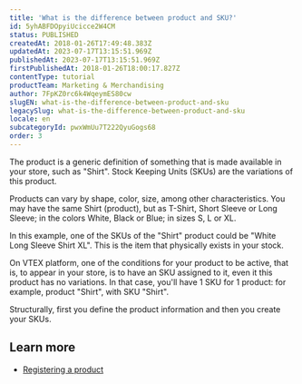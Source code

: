 ```yaml
---
title: 'What is the difference between product and SKU?'
id: 5yhABFDOpyiUcicce2W4CM
status: PUBLISHED
createdAt: 2018-01-26T17:49:48.383Z
updatedAt: 2023-07-17T13:15:51.969Z
publishedAt: 2023-07-17T13:15:51.969Z
firstPublishedAt: 2018-01-26T18:00:17.827Z
contentType: tutorial
productTeam: Marketing & Merchandising
author: 7FpKZ0rc6k4WqeymES80cw
slugEN: what-is-the-difference-between-product-and-sku
legacySlug: what-is-the-difference-between-product-and-sku
locale: en
subcategoryId: pwxWmUu7T222QyuGogs68
order: 3
---
```


The product is a generic definition of something that is made available in your store, such as "Shirt". Stock Keeping Units (SKUs) are the variations of this product.

Products can vary by shape, color, size, among other characteristics. You may have the same Shirt (product), but as T-Shirt, Short Sleeve or Long Sleeve; in the colors White, Black or Blue; in sizes S, L or XL.

In this example, one of the SKUs of the "Shirt" product could be "White Long Sleeve Shirt XL". This is the item that physically exists in your stock.

On VTEX platform, one of the conditions for your product to be active, that is, to appear in your store, is to have an SKU assigned to it, even it this product has no variations. In that case, you'll have 1 SKU for 1 product: for example, product "Shirt", with SKU "Shirt".

Structurally, first you define the product information and then you create your SKUs.

## Learn more

- [Registering a product](/en/tutorial/adding-products--tutorials_2567)
